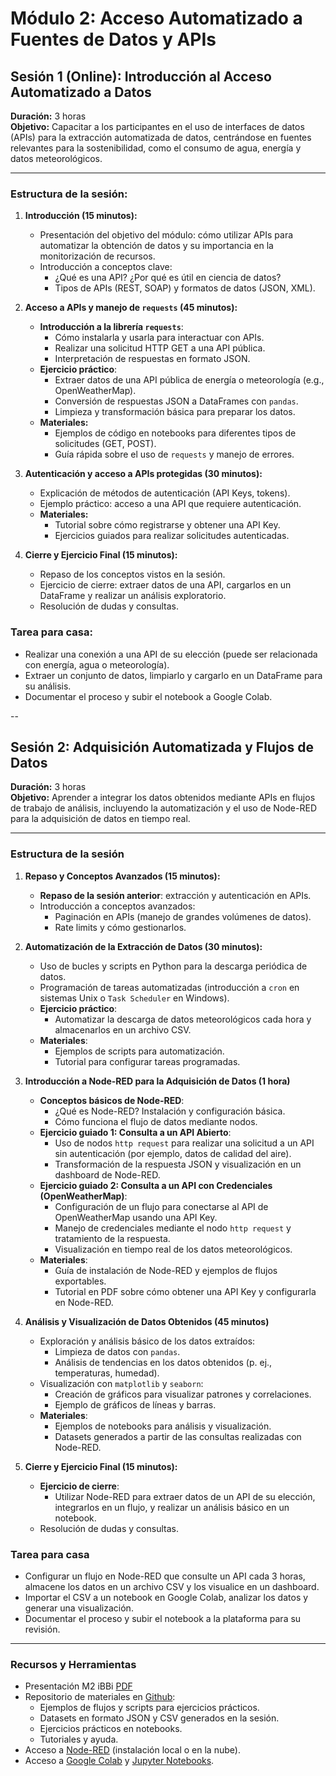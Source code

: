 # Módulo 2: Acceso Automatizado a Fuentes de Datos y APIs

## **Sesión 1 (Online): Introducción al Acceso Automatizado a Datos**

**Duración:** 3 horas  
**Objetivo:** Capacitar a los participantes en el uso de interfaces de datos (APIs) para la extracción automatizada de datos, centrándose en fuentes relevantes para la sostenibilidad, como el consumo de agua, energía y datos meteorológicos.

---

### **Estructura de la sesión:**

1. **Introducción (15 minutos):**
   - Presentación del objetivo del módulo: cómo utilizar APIs para automatizar la obtención de datos y su importancia en la monitorización de recursos.
   - Introducción a conceptos clave:
     - ¿Qué es una API? ¿Por qué es útil en ciencia de datos?
     - Tipos de APIs (REST, SOAP) y formatos de datos (JSON, XML).

2. **Acceso a APIs y manejo de `requests` (45 minutos):**
   - **Introducción a la librería `requests`**:
     - Cómo instalarla y usarla para interactuar con APIs.
     - Realizar una solicitud HTTP GET a una API pública.
     - Interpretación de respuestas en formato JSON.
   - **Ejercicio práctico**:
     - Extraer datos de una API pública de energía o meteorología (e.g., OpenWeatherMap).
     - Conversión de respuestas JSON a DataFrames con `pandas`.
     - Limpieza y transformación básica para preparar los datos.
   - **Materiales:**
     - Ejemplos de código en notebooks para diferentes tipos de solicitudes (GET, POST).
     - Guía rápida sobre el uso de `requests` y manejo de errores.

3. **Autenticación y acceso a APIs protegidas (30 minutos):**
   - Explicación de métodos de autenticación (API Keys, tokens).
   - Ejemplo práctico: acceso a una API que requiere autenticación.
   - **Materiales:**
     - Tutorial sobre cómo registrarse y obtener una API Key.
     - Ejercicios guiados para realizar solicitudes autenticadas.

4. **Cierre y Ejercicio Final (15 minutos):**
   - Repaso de los conceptos vistos en la sesión.
   - Ejercicio de cierre: extraer datos de una API, cargarlos en un DataFrame y realizar un análisis exploratorio.
   - Resolución de dudas y consultas.

### **Tarea para casa:**

- Realizar una conexión a una API de su elección (puede ser relacionada con energía, agua o meteorología).
- Extraer un conjunto de datos, limpiarlo y cargarlo en un DataFrame para su análisis.
- Documentar el proceso y subir el notebook a Google Colab.

--

## **Sesión 2: Adquisición Automatizada y Flujos de Datos**

**Duración:** 3 horas  
**Objetivo:** Aprender a integrar los datos obtenidos mediante APIs en flujos de trabajo de análisis, incluyendo la automatización y el uso de Node-RED para la adquisición de datos en tiempo real.

---

### **Estructura de la sesión**

1. **Repaso y Conceptos Avanzados (15 minutos):**
   - **Repaso de la sesión anterior**: extracción y autenticación en APIs.
   - Introducción a conceptos avanzados:
     - Paginación en APIs (manejo de grandes volúmenes de datos).
     - Rate limits y cómo gestionarlos.

2. **Automatización de la Extracción de Datos (30 minutos):**

   - Uso de bucles y scripts en Python para la descarga periódica de datos.
   - Programación de tareas automatizadas (introducción a `cron` en sistemas Unix o `Task Scheduler` en Windows).
   - **Ejercicio práctico**:
     - Automatizar la descarga de datos meteorológicos cada hora y almacenarlos en un archivo CSV.
   - **Materiales**:
     - Ejemplos de scripts para automatización.
     - Tutorial para configurar tareas programadas.

3. **Introducción a Node-RED para la Adquisición de Datos (1 hora)**
   - **Conceptos básicos de Node-RED**:
     - ¿Qué es Node-RED? Instalación y configuración básica.
     - Cómo funciona el flujo de datos mediante nodos.
   - **Ejercicio guiado 1: Consulta a un API Abierto**:
     - Uso de nodos `http request` para realizar una solicitud a un API sin autenticación (por ejemplo, datos de calidad del aire).
     - Transformación de la respuesta JSON y visualización en un dashboard de Node-RED.
   - **Ejercicio guiado 2: Consulta a un API con Credenciales (OpenWeatherMap)**:
     - Configuración de un flujo para conectarse al API de OpenWeatherMap usando una API Key.
     - Manejo de credenciales mediante el nodo `http request` y tratamiento de la respuesta.
     - Visualización en tiempo real de los datos meteorológicos.
   - **Materiales**:
     - Guía de instalación de Node-RED y ejemplos de flujos exportables.
     - Tutorial en PDF sobre cómo obtener una API Key y configurarla en Node-RED.

4. **Análisis y Visualización de Datos Obtenidos (45 minutos)**
   - Exploración y análisis básico de los datos extraídos:
     - Limpieza de datos con `pandas`.
     - Análisis de tendencias en los datos obtenidos (p. ej., temperaturas, humedad).
   - Visualización con `matplotlib` y `seaborn`:
     - Creación de gráficos para visualizar patrones y correlaciones.
     - Ejemplo de gráficos de líneas y barras.
   - **Materiales**:
     - Ejemplos de notebooks para análisis y visualización.
     - Datasets generados a partir de las consultas realizadas con Node-RED.

5. **Cierre y Ejercicio Final (15 minutos):**
   - **Ejercicio de cierre**:
     - Utilizar Node-RED para extraer datos de un API de su elección, integrarlos en un flujo, y realizar un análisis básico en un notebook.
   - Resolución de dudas y consultas.

### **Tarea para casa**

- Configurar un flujo en Node-RED que consulte un API cada 3 horas, almacene los datos en un archivo CSV y los visualice en un dashboard.
- Importar el CSV a un notebook en Google Colab, analizar los datos y generar una visualización.
- Documentar el proceso y subir el notebook a la plataforma para su revisión.

---

### **Recursos y Herramientas**

- Presentación M2 iBBi [PDF](https://drive.google.com/file/d/1Ki3tllV-zYjNaTefe0mlgwlHHEoiSv8X/view?usp=sharing)
- Repositorio de materiales en [Github](https://github.com/jorgballesteros):  
  - Ejemplos de flujos y scripts para ejercicios prácticos.
  - Datasets en formato JSON y CSV generados en la sesión.
  - Ejercicios prácticos en notebooks.
  - Tutoriales y ayuda.
- Acceso a [Node-RED](https://nodered.org/docs/) (instalación local o en la nube).
- Acceso a [Google Colab](https://colab.research.google.com/) y [Jupyter Notebooks](https://jupyter.org/).

